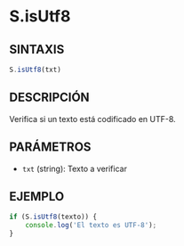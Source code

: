 # S.isUtf8

## SINTAXIS
```javascript
S.isUtf8(txt)
```

## DESCRIPCIÓN
Verifica si un texto está codificado en UTF-8.

## PARÁMETROS
- `txt` (string): Texto a verificar

## EJEMPLO
```javascript
if (S.isUtf8(texto)) {
    console.log('El texto es UTF-8');
}
```